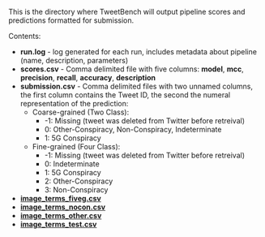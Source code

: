 This is the directory where TweetBench will output pipeline scores and predictions formatted for submission.

Contents:

* **run.log** - log generated for each run, includes metadata about pipeline (name, description, parameters)
* **scores.csv** - Comma delimited file with five columns: **model**, **mcc**, **precision**, **recall**, **accuracy**, **description** 
* **submission.csv** - Comma delimited files with two unnamed columns, the first column contains the Tweet ID, the second the numeral representation of the prediction:
    * Coarse-grained (Two Class):
        * -1: Missing (tweet was deleted from Twitter before retreival)
        * 0: Other-Conspiracy, Non-Conspiracy, Indeterminate
        * 1: 5G Conspiracy
    * Fine-grained (Four Class):
        * -1: Missing (tweet was deleted from Twitter before retreival)
        * 0: Indeterminate
        * 1: 5G Conspiracy
        * 2: Other-Conspiracy
        * 3: Non-Conspiracy
* **[image_terms_fiveg.csv](image_terms_fiveg.csv)**
* **[image_terms_nocon.csv](image_terms_nocon.csv)**
* **[image_terms_other.csv](image_terms_other.csv)**
* **[image_terms_test.csv](image_terms_test.csv)**
